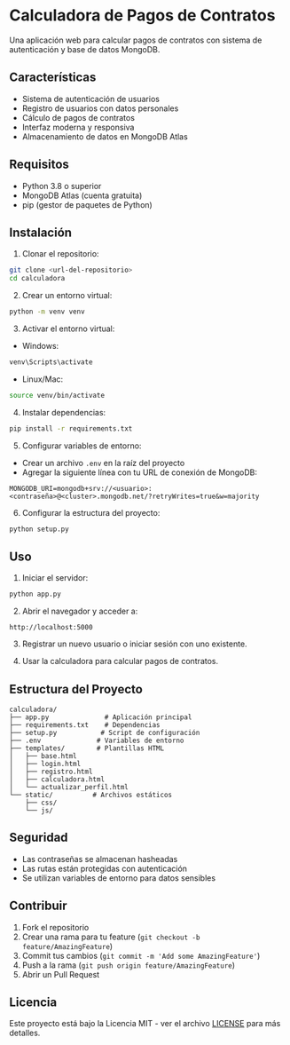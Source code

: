 # Calculadora de Pagos de Contratos

Una aplicación web para calcular pagos de contratos con sistema de autenticación y base de datos MongoDB.

## Características

- Sistema de autenticación de usuarios
- Registro de usuarios con datos personales
- Cálculo de pagos de contratos
- Interfaz moderna y responsiva
- Almacenamiento de datos en MongoDB Atlas

## Requisitos

- Python 3.8 o superior
- MongoDB Atlas (cuenta gratuita)
- pip (gestor de paquetes de Python)

## Instalación

1. Clonar el repositorio:

```bash
git clone <url-del-repositorio>
cd calculadora
```

2. Crear un entorno virtual:

```bash
python -m venv venv
```

3. Activar el entorno virtual:

- Windows:

```bash
venv\Scripts\activate
```

- Linux/Mac:

```bash
source venv/bin/activate
```

4. Instalar dependencias:

```bash
pip install -r requirements.txt
```

5. Configurar variables de entorno:

- Crear un archivo `.env` en la raíz del proyecto
- Agregar la siguiente línea con tu URL de conexión de MongoDB:

```
MONGODB_URI=mongodb+srv://<usuario>:<contraseña>@<cluster>.mongodb.net/?retryWrites=true&w=majority
```

6. Configurar la estructura del proyecto:

```bash
python setup.py
```

## Uso

1. Iniciar el servidor:

```bash
python app.py
```

2. Abrir el navegador y acceder a:

```
http://localhost:5000
```

3. Registrar un nuevo usuario o iniciar sesión con uno existente.

4. Usar la calculadora para calcular pagos de contratos.

## Estructura del Proyecto

```
calculadora/
├── app.py              # Aplicación principal
├── requirements.txt    # Dependencias
├── setup.py           # Script de configuración
├── .env              # Variables de entorno
├── templates/        # Plantillas HTML
│   ├── base.html
│   ├── login.html
│   ├── registro.html
│   ├── calculadora.html
│   └── actualizar_perfil.html
└── static/          # Archivos estáticos
    ├── css/
    └── js/
```

## Seguridad

- Las contraseñas se almacenan hasheadas
- Las rutas están protegidas con autenticación
- Se utilizan variables de entorno para datos sensibles

## Contribuir

1. Fork el repositorio
2. Crear una rama para tu feature (`git checkout -b feature/AmazingFeature`)
3. Commit tus cambios (`git commit -m 'Add some AmazingFeature'`)
4. Push a la rama (`git push origin feature/AmazingFeature`)
5. Abrir un Pull Request

## Licencia

Este proyecto está bajo la Licencia MIT - ver el archivo [LICENSE](LICENSE) para más detalles.

